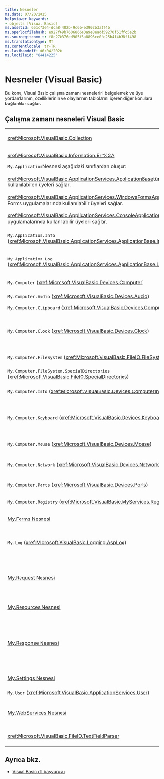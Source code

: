 ```yaml
---
title: Nesneler
ms.date: 07/20/2015
helpviewer_keywords:
- objects [Visual Basic]
ms.assetid: 651c73e4-dca8-402b-9c6b-e3902b3a3f4b
ms.openlocfilehash: e927f69b7606866a0a9e8eadd59270f51ffc5e2b
ms.sourcegitcommit: f8c270376ed905f6a8896ce0fe25b4f4b38ff498
ms.translationtype: MT
ms.contentlocale: tr-TR
ms.lasthandoff: 06/04/2020
ms.locfileid: "84414225"
---
```

# <a name="objects-visual-basic"></a>Nesneler (Visual Basic)
Bu konu, Visual Basic çalışma zamanı nesnelerini belgelemek ve üye yordamlarının, özelliklerinin ve olaylarının tablolarını içeren diğer konulara bağlantılar sağlar.  
  
## <a name="visual-basic-run-time-objects"></a>Çalışma zamanı nesneleri Visual Basic  
  
|||  
|---|---|  
|<xref:Microsoft.VisualBasic.Collection>|İlgili öğe grubunu tek bir nesne olarak görmek için kullanışlı bir yol sağlar.|  
|<xref:Microsoft.VisualBasic.Information.Err%2A>|Çalışma zamanı hatalarıyla ilgili bilgileri içerir.|  
|`My.Application`Nesnesi aşağıdaki sınıflardan oluşur:<br /><br /> <xref:Microsoft.VisualBasic.ApplicationServices.ApplicationBase>tüm projelerde kullanılabilen üyeleri sağlar.<br /><br /> <xref:Microsoft.VisualBasic.ApplicationServices.WindowsFormsApplicationBase>Windows Forms uygulamalarında kullanılabilir üyeleri sağlar.<br /><br /> <xref:Microsoft.VisualBasic.ApplicationServices.ConsoleApplicationBase>Konsol uygulamalarında kullanılabilir üyeleri sağlar.|Yalnızca geçerli uygulama veya DLL ile ilişkili olan verileri sağlar. İle hiçbir sistem düzeyi bilgisi değiştirilemez `My.Application` .<br /><br /> Bazı üyeler yalnızca Windows Forms veya konsol uygulamaları için kullanılabilir.|  
|`My.Application.Info` (<xref:Microsoft.VisualBasic.ApplicationServices.ApplicationBase.Info%2A>)|Sürüm numarası, açıklama, yüklenen derlemeler vb. gibi bir uygulamayla ilgili bilgilerin alınması için özellikler sağlar.|  
|`My.Application.Log` (<xref:Microsoft.VisualBasic.ApplicationServices.ApplicationBase.Log%2A>)|Uygulamanın günlük dinleyicilerine olay ve özel durum bilgilerini yazmak için bir özellik ve yöntemler sağlar.|  
|`My.Computer` (<xref:Microsoft.VisualBasic.Devices.Computer>)|Ses, saat, klavye, dosya sistemi vb. gibi bilgisayar bileşenlerinin işlenmesine yönelik özellikler sağlar.|  
|`My.Computer.Audio` (<xref:Microsoft.VisualBasic.Devices.Audio>)|Ses çalmak için yöntemler sağlar.|  
|`My.Computer.Clipboard` (<xref:Microsoft.VisualBasic.Devices.Computer.Clipboard%2A>)|Panoyu işlemek için yöntemler sağlar.|  
|`My.Computer.Clock` (<xref:Microsoft.VisualBasic.Devices.Clock>)|Geçerli yerel saate ve Evrensel Eşgüdümlü saate (Greenwich Ortalama Saati ile eşdeğer) sistem saatinden erişilmesine yönelik özellikler sağlar.|  
|`My.Computer.FileSystem` (<xref:Microsoft.VisualBasic.FileIO.FileSystem>)|Sürücüler, dosyalar ve dizinler ile çalışmaya yönelik özellikler ve yöntemler sağlar.|  
|`My.Computer.FileSystem.SpecialDirectories` (<xref:Microsoft.VisualBasic.FileIO.SpecialDirectories>)|Yaygın olarak başvurulan dizinlere erişim özellikleri sağlar.|  
|`My.Computer.Info` (<xref:Microsoft.VisualBasic.Devices.ComputerInfo>)|Bilgisayarın belleği, yüklü derlemeler, ad ve işletim sistemi hakkında bilgi almak için özellikler sağlar.|  
|`My.Computer.Keyboard` (<xref:Microsoft.VisualBasic.Devices.Keyboard>)|Klavyenin geçerli durumuna erişim için özellikler sağlar, örneğin, şu anda basılan anahtarlar ve etkin pencereye tuş vuruşları göndermek için bir yöntem sağlar.|  
|`My.Computer.Mouse` (<xref:Microsoft.VisualBasic.Devices.Mouse>)|Yerel bilgisayarda yüklü olan farenin biçimi ve yapılandırması hakkında bilgi almak için özellikler sağlar.|  
|`My.Computer.Network` (<xref:Microsoft.VisualBasic.Devices.Network>)|Bilgisayarın bağlı olduğu ağla etkileşimde bulunmak için bir özellik, olay ve yöntemler sağlar.|  
|`My.Computer.Ports` (<xref:Microsoft.VisualBasic.Devices.Ports>)|Bilgisayarın seri bağlantı noktalarına erişmek için bir özellik ve bir yöntem sağlar.|  
|`My.Computer.Registry` (<xref:Microsoft.VisualBasic.MyServices.RegistryProxy>)|Kayıt defterini işlemek için özellikler ve yöntemler sağlar.|  
|[My.Forms Nesnesi](my-forms-object.md)|Geçerli projede belirtilen her bir Windows formunun örneğine erişim için özellikler sağlar.|  
|`My.Log` (<xref:Microsoft.VisualBasic.Logging.AspLog>)|Web uygulamaları için uygulamanın günlük dinleyicilerine olay ve özel durum bilgilerini yazmak için bir özellik ve yöntemler sağlar.|  
|[My.Request Nesnesi](my-request-object.md)|<xref:System.Web.HttpRequest>İstenen sayfa için nesneyi alır. `My.Request`Nesne, GEÇERLI HTTP isteğiyle ilgili bilgiler içerir.<br /><br /> `My.Request`Nesne yalnızca ASP.NET uygulamaları için kullanılabilir.|  
|[My.Resources Nesnesi](my-resources-object.md)|Uygulamanın kaynaklarına erişmek için özellikler ve sınıflar sağlar.|  
|[My.Response Nesnesi](my-response-object.md)|<xref:System.Web.HttpResponse>İle ilişkili nesneyi alır <xref:System.Web.UI.Page> . Bu nesne bir istemciye HTTP yanıt verileri göndermenizi ve bu yanıt hakkındaki bilgileri eklemenizi sağlar.<br /><br /> `My.Response`Nesne yalnızca ASP.NET uygulamaları için kullanılabilir.|  
|[My.Settings Nesnesi](my-settings-object.md)|Uygulamanın ayarlarına erişmek için özellikler ve yöntemler sağlar.|  
|`My.User` (<xref:Microsoft.VisualBasic.ApplicationServices.User>)|Geçerli kullanıcı hakkındaki bilgilere erişim sağlar.|  
|[My.WebServices Nesnesi](my-webservices-object.md)|Geçerli proje tarafından başvurulan her bir Web hizmetinin tek bir örneğini oluşturmaya ve bunlara erişmeye yönelik özellikler sağlar.|  
|<xref:Microsoft.VisualBasic.FileIO.TextFieldParser>|Yapılandırılmış metin dosyalarını ayrıştırmak için yöntemler ve özellikler sağlar.|  
  
## <a name="see-also"></a>Ayrıca bkz.

- [Visual Basic dil başvurusu](../index.md)
